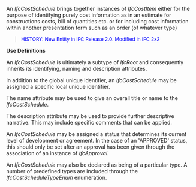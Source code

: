 An _IfcCostSchedule_ brings together instances of _IfcCostItem_ either for the purpose of identifying purely cost information as in an estimate for constructions costs, bill of quantities etc. or for including cost information within another presentation form such as an order (of whatever type)

> <font color="#0000FF" size="-1">HISTORY: New Entity in IFC
		Release 2.0. Modified in IFC 2x2</font>

**Use Definitions**

An _IfcCostSchedule_ is ultimately a subtype of _IfcRoot_ and consequently inherits its identifying, naming and description attributes.

In addition to the global unique identifier, an _IfcCostSchedule_ may be assigned a specific local unique identifier.

The name attribute may be used to give an overall title or name to the _IfcCostSchedule_.

The description attribute may be used to provide further descriptive narrative. This may include specific comments that can be applied.

An _IfcCostSchedule_ may be assigned a status that determines its current level of development or agreement. In the case of an 'APPROVED' status, this should only be set after an approval has been given through the association of an instance of _IfcApproval_.

An _IfcCostSchedule_ may also be declared as being of a particular type. A number of predefined types are included through the _IfcCostScheduleTypeEnum_ enumeration.